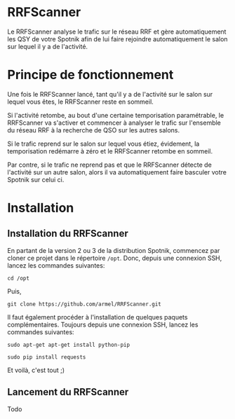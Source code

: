 # RRFScanner
Le RRFScanner analyse le trafic sur le réseau RRF et gère automatiquement les QSY de votre Spotnik afin de lui faire rejoindre automatiquement le salon sur lequel il y a de l'activité.

# Principe de fonctionnement
Une fois le RRFScanner lancé, tant qu'il y a de l'activité sur le salon sur lequel vous êtes, le RRFScanner reste en sommeil.

Si l'activité retombe, au bout d'une certaine temporisation paramétrable, le RRFScanner va s'activer et commencer à analyser le trafic sur l'ensemble du réseau RRF à la recherche de QSO sur les autres salons.

Si le trafic reprend sur le salon sur lequel vous étiez, évidement, la temporisation redémarre à zéro et le RRFScanner retombe en sommeil.

Par contre, si le trafic ne reprend pas et que le RRFScanner détecte de l'activité sur un autre salon, alors il va automatiquement faire basculer votre Spotnik sur celui ci.

# Installation

## Installation du RRFScanner

En partant de la version 2 ou 3 de la distribution Spotnik, commencez par cloner ce projet dans le répertoire `/opt`. Donc, depuis une connexion SSH, lancez les commandes suivantes:

`cd /opt`

Puis, 

`git clone https://github.com/armel/RRFScanner.git`

Il faut également procéder à l'installation de quelques paquets complémentaires. Toujours depuis une connexion SSH, lancez les commandes suivantes:

`sudo apt-get apt-get install python-pip`

`sudo pip install requests`

Et voilà, c'est tout ;)

## Lancement du RRFScanner

Todo